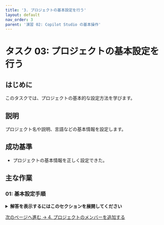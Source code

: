 ```yaml
---
title: '3. プロジェクトの基本設定を行う'
layout: default
nav_order: 3
parent: '演習 02: Copilot Studio の基本操作'
---
```


# タスク 03: プロジェクトの基本設定を行う

## はじめに

このタスクでは、プロジェクトの基本的な設定方法を学びます。

## 説明

プロジェクト名や説明、言語などの基本情報を設定します。

## 成功基準

- プロジェクトの基本情報を正しく設定できた。

## 主な作業

### 01: 基本設定手順

<details markdown="block">
  <summary><strong>解答を表示するにはこのセクションを展開してください</strong></summary>

1. プロジェクトの設定画面を開きます。
1. 名前や説明、言語などを入力します。

</details>

[次のページへ進む → 4. プロジェクトのメンバーを追加する](0204.md)
